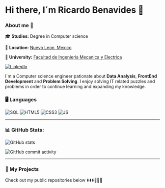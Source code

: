 # Hi there, I´m Ricardo Benavides 👋

 ### About me 🫡

 🎓 **Studies:** Degree in Computer science

📍 **Location:** <a href="https://maps.app.goo.gl/78tY3UyPjQfP3UdD7"> Nuevo Leon, Mexico</a>

🏫 **University:** [Facultad de Ingenieria Mecanica y Electrica](https://www.fime.uanl.mx/)

[![LinkedIn](https://img.shields.io/badge/LinkedIn-0077B5?style=for-the-badge&logo=linkedin&logoColor=white)](https://www.linkedin.com/in/ricardo-benavides-040382348/)


I´m a Computer science engineer pationate about **Data Analysis**, **FrontEnd Development** and **Problem Solving**. I enjoy solving IT related puzzles and problems in order to continue learning and expanding my knowledge.

### 🖥️ **Languages**

![SQL](https://img.shields.io/badge/SQL-316192?style=for-the-badge&logo=postgresql&logoColor=white)
![HTML5](https://img.shields.io/badge/HTML5-E34F26?style=for-the-badge&logo=html5&logoColor=white)
![CSS3](https://img.shields.io/badge/CSS3-1572B6?style=for-the-badge&logo=css3&logoColor=white)
![JS](https://img.shields.io/badge/JavaScript-1572B6?style=for-the-badge&logo=javascript&logoColor=white)

---

### 📊 GitHub Stats:

![GitHub stats](https://readme-stats-git-dependabot-npmandyarne-eddee2-jsncars-projects.vercel.app/api?username=RicardoBenavides0709&show_icons=true&hide_rank=true&custom_title=JsNcAr&theme=radical)

![GitHub commit activity](https://img.shields.io/github/commit-activity/w/RicardoBenavides0709/RicardoBenavides0709)

---

### 📂 My Projects

Check out my public repositories below ⬇️⬇️⬇️🗿👌🏻


<!--
**RicardoBenavides0709/RicardoBenavides0709** is a ✨ _special_ ✨ repository because its `README.md` (this file) appears on your GitHub profile.

Here are some ideas to get you started:

- 🔭 I’m currently working on ...
- 🌱 I’m currently learning ...
- 👯 I’m looking to collaborate on ...
- 🤔 I’m looking for help with ...
- 💬 Ask me about ...
- 📫 How to reach me: ...
- 😄 Pronouns: ...
- ⚡ Fun fact: ...

 ![Website]()
-->

